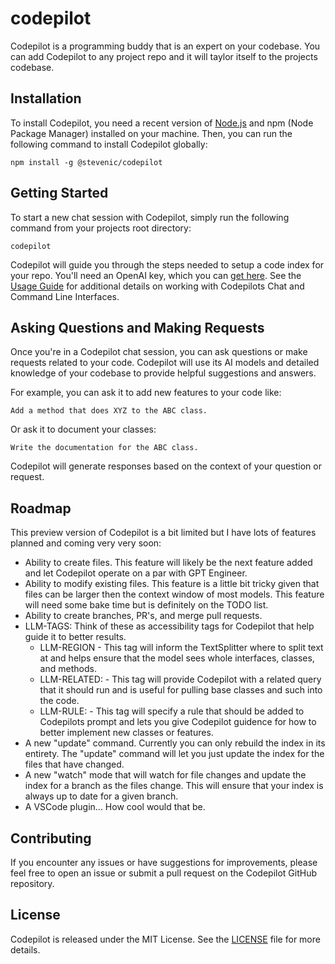 # codepilot
Codepilot is a programming buddy that is an expert on your codebase. You can add Codepilot to any project repo and it will taylor itself to the projects codebase.

## Installation

To install Codepilot, you need a recent version of [Node.js](https://nodejs.org/en) and npm (Node Package Manager) installed on your machine. Then, you can run the following command to install Codepilot globally:

```
npm install -g @stevenic/codepilot
```

## Getting Started

To start a new chat session with Codepilot, simply run the following command from your projects root directory:

```
codepilot
```

Codepilot will guide you through the steps needed to setup a code index for your repo. You'll need an OpenAI key, which you can [get here](https://platform.openai.com/account/api-keys). See the [Usage Guide](./docs/usage.md) for additional details on working with Codepilots Chat and Command Line Interfaces.

## Asking Questions and Making Requests

Once you're in a Codepilot chat session, you can ask questions or make requests related to your code. Codepilot will use its AI models and detailed knowledge of your codebase to provide helpful suggestions and answers.

For example, you can ask it to add new features to your code like:

```
Add a method that does XYZ to the ABC class.
```

Or ask it to document your classes:

```
Write the documentation for the ABC class.
```

Codepilot will generate responses based on the context of your question or request.

## Roadmap

This preview version of Codepilot is a bit limited but I have lots of features planned and coming very very soon:

- Ability to create files. This feature will likely be the next feature added and let Codepilot operate on a par with GPT Engineer.
- Ability to modify existing files. This feature is a little bit tricky given that files can be larger then the context window of most models. This feature will need some bake time but is definitely on the TODO list.
- Ability to create branches, PR's, and merge pull requests.
- LLM-TAGS: Think of these as accessibility tags for Codepilot that help guide it to better results.
  - LLM-REGION - This tag will inform the TextSplitter where to split text at and helps ensure that the model sees whole interfaces, classes, and methods.
  - LLM-RELATED: <query> - This tag will provide Codepilot with a related query that it should run and is useful for pulling base classes and such into the code.
  - LLM-RULE: <rule> - This tag will specify a rule that should be added to Codepilots prompt and lets you give Codepilot guidence for how to better implement new classes or features.
- A new "update" command. Currently you can only rebuild the index in its entirety. The "update" command will let you just update the index for the files that have changed.
- A new "watch" mode that will watch for file changes and update the index for a branch as the files change. This will ensure that your index is always up to date for a given branch.
- A VSCode plugin... How cool would that be.

## Contributing

If you encounter any issues or have suggestions for improvements, please feel free to open an issue or submit a pull request on the Codepilot GitHub repository.

## License

Codepilot is released under the MIT License. See the [LICENSE](LICENSE) file for more details.
